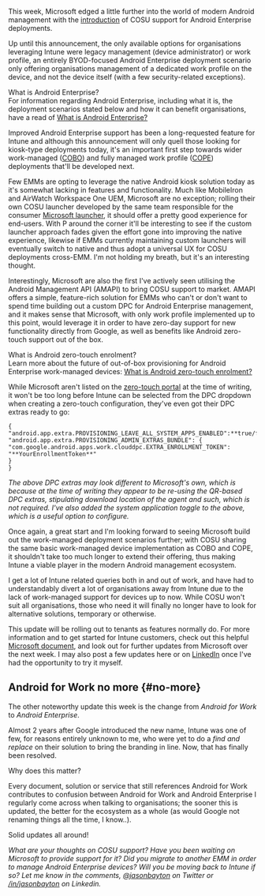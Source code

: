 <!---
title: "Intune gains support for Android Enterprise COSU deployments"
date: "2018-07-08"
categories:
  - "enterprise"
tags:
  - "android"
  - "android-enterprise"
  - "emm"
  - "enterprise-mobility"
  - "intune"
  - "mdm"
  - "zero-touch"
--->

This week, Microsoft edged a little further into the world of modern Android management with the [introduction](https://docs.microsoft.com/en-us/intune/whats-new#device-management) of COSU support for Android Enterprise deployments.

Up until this announcement, the only available options for organisations leveraging Intune were legacy management (device administrator) or work profile, an entirely BYOD-focused Android Enterprise deployment scenario only offering organisations management of a dedicated work profile on the device, and not the device itself (with a few security-related exceptions).

<div class="callout callout-info">
	<div class="callout-heading">What is Android Enterprise?</div>
	For information regarding Android Enterprise, including what it is, the deployment scenarios stated below and how it can benefit organisations, have a read of <a href="/docs/enterprise-mobility/android/what-is-android-enterprise-and-why-is-it-used/">What is Android Enterprise?</a>
</div>

Improved Android Enterprise support has been a long-requested feature for Intune and although this announcement will only quell those looking for kiosk-type deployments today, it's an important first step towards wider work-managed ([COBO](/docs/enterprise-mobility/android/android-glossary/#cobo)) and fully managed work profile ([COPE](/docs/enterprise-mobility/android/android-glossary/#cope)) deployments that'll be developed next.

Few EMMs are opting to leverage the native Android kiosk solution today as it's somewhat lacking in features and functionality. Much like MobileIron and AirWatch Workspace One UEM, Microsoft are no exception; rolling their own COSU launcher developed by the same team responsible for the consumer [Microsoft launcher](https://play.google.com/store/apps/details?id=com.microsoft.launcher&hl=en_GB), it should offer a pretty good experience for end-users. With P around the corner it'll be interesting to see if the custom launcher approach fades given the effort gone into improving the native experience, likewise if EMMs currently maintaining custom launchers will eventually switch to native and thus adopt a universal UX for COSU deployments cross-EMM. I'm not holding my breath, but it's an interesting thought.

Interestingly, Microsoft are also the first I've actively seen utilising the Android Management API (AMAPI) to bring COSU support to market. AMAPI offers a simple, feature-rich solution for EMMs who can't or don't want to spend time building out a custom DPC for Android Enterprise management, and it makes sense that Microsoft, with only work profile implemented up to this point, would leverage it in order to have zero-day support for new functionality directly from Google, as well as benefits like Android zero-touch support out of the box.

<div class="callout callout-info">
	<div class="callout-heading">What is Android zero-touch enrolment?</div>
	 Learn more about the future of out-of-box provisioning for Android Enterprise work-managed devices: <a href="/docs/enterprise-mobility/android/what-is-android-zero-touch-enrolment/">What is Android zero-touch enrolment?</a>
</div>

While Microsoft aren't listed on the [zero-touch portal](https://partner.android.com/zerotouch) at the time of writing, it won't be too long before Intune can be selected from the DPC dropdown when creating a zero-touch configuration, they've even got their DPC extras ready to go:

```
{
"android.app.extra.PROVISIONING_LEAVE_ALL_SYSTEM_APPS_ENABLED":**true/false**,
"android.app.extra.PROVISIONING_ADMIN_EXTRAS_BUNDLE": {
"com.google.android.apps.work.clouddpc.EXTRA_ENROLLMENT_TOKEN": "**YourEnrollmentToken**"
}
}
```

_The above DPC extras may look different to Microsoft's own, which is because at the time of writing they appear to be re-using the QR-based DPC extras, stipulating download location of the agent and such, which is not required. I've also added the system application toggle to the above, which is a useful option to configure._

Once again, a great start and I'm looking forward to seeing Microsoft build out the work-managed deployment scenarios further; with COSU sharing the same basic work-managed device implementation as COBO and COPE, it shouldn't take too much longer to extend their offering, thus making Intune a viable player in the modern Android management ecosystem.

I get a lot of Intune related queries both in and out of work, and have had to understandably divert a lot of organisations away from Intune due to the lack of work-managed support for devices up to now. While COSU won't suit all organisations, those who need it will finally no longer have to look for alternative solutions, temporary or otherwise.

This update will be rolling out to tenants as features normally do. For more information and to get started for Intune customers, check out this helpful [Microsoft document](https://docs.microsoft.com/en-us/intune/android-kiosk-enroll), and look out for further updates from Microsoft over the next week. I may also post a few updates here or on [LinkedIn](https://linkedin.com/in/jasonbayton) once I've had the opportunity to try it myself.

## Android for Work no more {#no-more}

The other noteworthy update this week is the change from _Android for Work_ to _Android Enterprise_.

Almost 2 years after Google introduced the new name, Intune was one of few, for reasons entirely unknown to me, who were yet to do a _find and replace_ on their solution to bring the branding in line. Now, that has finally been resolved.

Why does this matter?

Every document, solution or service that still references Android for Work contributes to confusion between Android for Work and Android Enterprise I regularly come across when talking to organisations; the sooner this is updated, the better for the ecosystem as a whole (as would Google not renaming things all the time, I know..).

Solid updates all around!

_What are your thoughts on COSU support? Have you been waiting on Microsoft to provide support for it? Did you migrate to another EMM in order to manage Android Enterprise devices? Will you be moving back to Intune if so? Let me know in the comments, [@jasonbayton](https://twitter.com/jasonbayton) on Twitter or [/in/jasonbayton](https://linkedin.com/in/jasonbayton) on Linkedin._
